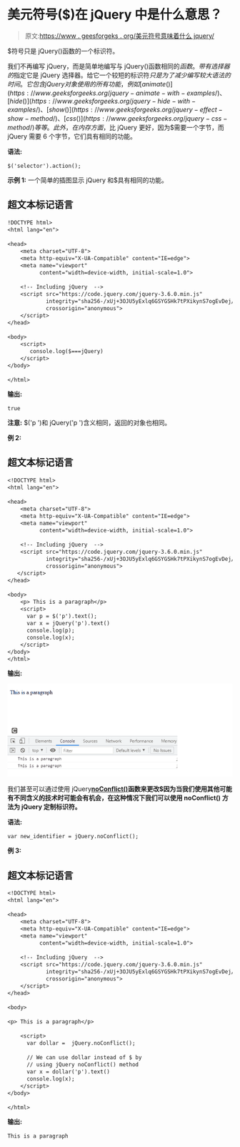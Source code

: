 # 美元符号($)在 jQuery 中是什么意思？

> 原文:[https://www . geesforgeks . org/美元符号意味着什么 jquery/](https://www.geeksforgeeks.org/what-does-dollar-sign-means-in-jquery/)

$符号只是 jQuery()函数的一个标识符。

我们不再编写 jQuery，而是简单地编写与 jQuery()函数相同的$函数。带有选择器的$指定它是 jQuery 选择器。给它一个较短的标识符$只是为了减少编写较大语法的时间。它包含 jQuery 对象使用的所有功能，例如 [animate()](https://www.geeksforgeeks.org/jquery-animate-with-examples/) 、 [hide()](https://www.geeksforgeeks.org/jquery-hide-with-examples/) 、 [show()](https://www.geeksforgeeks.org/jquery-effect-show-method/) 、 [css()](https://www.geeksforgeeks.org/jquery-css-method/) 等等。此外，在内存方面，$比 jQuery 更好，因为$需要一个字节，而 jQuery 需要 6 个字节，它们具有相同的功能。

**语法:**

```
$('selector').action();
```

**示例 1:** 一个简单的插图显示 jQuery 和$具有相同的功能。

## 超文本标记语言

```
!DOCTYPE html>
<html lang="en">

<head>
    <meta charset="UTF-8">
    <meta http-equiv="X-UA-Compatible" content="IE=edge">
    <meta name="viewport" 
          content="width=device-width, initial-scale=1.0">

    <!-- Including jQuery  -->
    <script src="https://code.jquery.com/jquery-3.6.0.min.js"
            integrity="sha256-/xUj+3OJU5yExlq6GSYGSHk7tPXikynS7ogEvDej/m4="
            crossorigin="anonymous">
    </script>
</head>

<body>    
    <script>
       console.log($===jQuery)
    </script>
</body>

</html>
```

**输出:**

```
true
```

**注意:** $('p ')和 jQuery('p ')含义相同，返回的对象也相同。

**例 2:**

## 超文本标记语言

```
<!DOCTYPE html>
<html lang="en">

<head>
    <meta charset="UTF-8">
    <meta http-equiv="X-UA-Compatible" content="IE=edge">
    <meta name="viewport" 
          content="width=device-width, initial-scale=1.0">

    <!-- Including jQuery  -->
    <script src="https://code.jquery.com/jquery-3.6.0.min.js"
            integrity="sha256-/xUj+3OJU5yExlq6GSYGSHk7tPXikynS7ogEvDej/m4="
            crossorigin="anonymous">
   </script>
</head>

<body>
    <p> This is a paragraph</p>
    <script>
      var p = $('p').text();
      var x = jQuery('p').text()
      console.log(p);
      console.log(x);
    </script>
</body>
</html>
```

**输出:**

![](img/759647b1769ee291f0be1b95e22bd873.png)

我们甚至可以通过使用 jQuery[**noConflict()**](https://www.geeksforgeeks.org/jquery-noconflict-with-examples/)**函数来更改$因为当我们使用其他可能有不同含义的技术时可能会有机会，在这种情况下我们可以使用 **noConflict()** 方法为 jQuery 定制标识符。**

****语法:****

```
var new_identifier = jQuery.noConflict();
```

****例 3:****

## **超文本标记语言**

```
<!DOCTYPE html>
<html lang="en">

<head>
    <meta charset="UTF-8">
    <meta http-equiv="X-UA-Compatible" content="IE=edge">
    <meta name="viewport" 
          content="width=device-width, initial-scale=1.0">

    <!-- Including jQuery  -->
    <script src="https://code.jquery.com/jquery-3.6.0.min.js"
            integrity="sha256-/xUj+3OJU5yExlq6GSYGSHk7tPXikynS7ogEvDej/m4=" 
            crossorigin="anonymous">
    </script>
</head>

<body>

<p> This is a paragraph</p>

    <script>
      var dollar =  jQuery.noConflict();

      // We can use dollar instead of $ by 
      // using jQuery noConflict() method
      var x = dollar('p').text()
      console.log(x);
    </script>
</body>

</html>
```

****输出:****

```
This is a paragraph
```